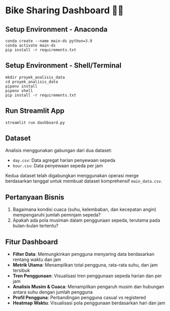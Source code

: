 # Bike Sharing Dashboard 🚴‍♂️

## Setup Environment - Anaconda
```
conda create --name main-ds python=3.9
conda activate main-ds
pip install -r requirements.txt
```

## Setup Environment - Shell/Terminal
```
mkdir proyek_analisis_data
cd proyek_analisis_data
pipenv install
pipenv shell
pip install -r requirements.txt
```

## Run Streamlit App
```
streamlit run dashboard.py
```


## Dataset
Analisis menggunakan gabungan dari dua dataset:
- `day.csv`: Data agregat harian penyewaan sepeda
- `hour.csv`: Data penyewaan sepeda per jam

Kedua dataset telah digabungkan menggunakan operasi merge berdasarkan tanggal untuk membuat dataset komprehensif `main_data.csv`.

## Pertanyaan Bisnis
1. Bagaimana kondisi cuaca (suhu, kelembaban, dan kecepatan angin) mempengaruhi jumlah peminjam sepeda?
2. Apakah ada pola musiman dalam penggunaan sepeda, terutama pada bulan-bulan tertentu?

## Fitur Dashboard
- **Filter Data**: Memungkinkan pengguna menyaring data berdasarkan rentang waktu dan jam
- **Metrik Utama**: Menampilkan total pengguna, rata-rata suhu, dan jam tersibuk
- **Tren Penggunaan**: Visualisasi tren penggunaan sepeda harian dan per jam
- **Analisis Musim & Cuaca**: Menampilkan pengaruh musim dan hubungan antara suhu dengan jumlah pengguna
- **Profil Pengguna**: Perbandingan pengguna casual vs registered
- **Heatmap Waktu**: Visualisasi pola penggunaan berdasarkan hari dan jam

